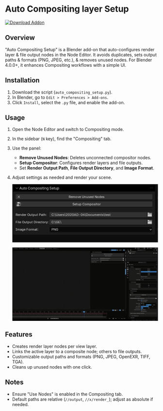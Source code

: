 # Auto Compositing layer Setup

<!-- BEGIN LATEST DOWNLOAD BUTTON -->
[![Download Addon](https://custom-icon-badges.demolab.com/badge/-Download-blue?style=for-the-badge&logo=download&logoColor=white "Download zip")](https://pranaykalita.gumroad.com/l/autosetup)
<!-- END LATEST DOWNLOAD BUTTON -->

## Overview
"Auto Compositing Setup" is a Blender add-on that auto-configures render layer & file output nodes in the Node Editor. It avoids duplicates, sets output paths & formats (PNG, JPEG, etc.), & removes unused nodes. For Blender 4.0.0+, it enhances Compositing workflows with a simple UI.


## Installation
1. Download the script (`auto_compositing_setup.py`).
2. In Blender, go to `Edit > Preferences > Add-ons`.
3. Click `Install`, select the `.py` file, and enable the add-on.

## Usage
1. Open the Node Editor and switch to Compositing mode.
2. In the sidebar (`N` key), find the "Compositing" tab.
3. Use the panel:
   - **Remove Unused Nodes**: Deletes unconnected compositor nodes.
   - **Setup Compositor**: Configures render layers and file outputs.
   - Set **Render Output Path**, **File Output Directory**, and **Image Format**.
4. Adjust settings as needed and render your scene.

   ![Panel Screenshot](panel.png)

   ![Node Setup Example](image.gif)

## Features
- Creates render layer nodes per view layer.
- Links the active layer to a composite node; others to file outputs.
- Customizable output paths and formats (PNG, JPEG, OpenEXR, TIFF, TGA).
- Cleans up unused nodes with one click.

## Notes
- Ensure "Use Nodes" is enabled in the Compositing tab.
- Default paths are relative (`//output`, `//x/render_`); adjust as absolute if needed.


